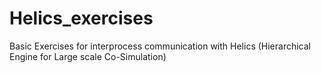 # Helics_exercises
Basic Exercises for interprocess communication with Helics (Hierarchical Engine for Large scale Co-Simulation)
